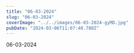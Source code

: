 ```yaml
---
title: "06-03-2024"
slug: "06-03-2024"
coverImage: "../../images/06-03-2024-gyMD.jpg"
pubDate: "2024-03-06T11:07:40.788Z"
---
```


06-03-2024
